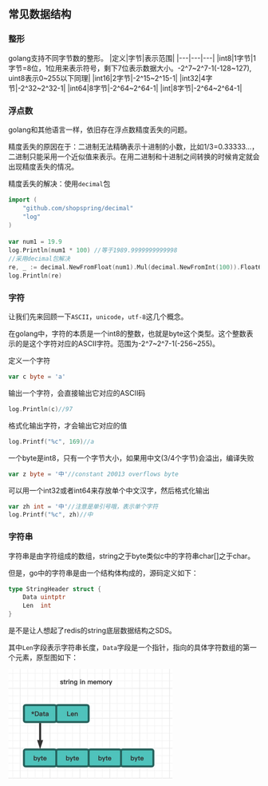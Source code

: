 ## 常见数据结构

### 整形

golang支持不同字节数的整形。
|定义|字节|表示范围|
|---|---|---|
|int8|1字节|1字节=8位，1位用来表示符号，剩下7位表示数据大小。-2^7~2^7-1(-128~127), uint8表示0~255以下同理|
|int16|2字节|-2^15~2^15-1|
|int32|4字节|-2^32~2^32-1|
|int64|8字节|-2^64~2^64-1|
|int|8字节|-2^64~2^64-1|

### 浮点数

golang和其他语言一样，依旧存在浮点数精度丢失的问题。

精度丢失的原因在于：二进制无法精确表示十进制的小数，比如1/3=0.33333...，二进制只能采用一个近似值来表示。在用二进制和十进制之间转换的时候肯定就会出现精度丢失的情况。

精度丢失的解决：使用`decimal`包

```Go
import (
	"github.com/shopspring/decimal"
	"log"
)

var num1 = 19.9
log.Println(num1 * 100) //等于1989.9999999999998
//采用decimal包解决
re, _ := decimal.NewFromFloat(num1).Mul(decimal.NewFromInt(100)).Float64()
log.Println(re)
```

### 字符

让我们先来回顾一下`ASCII`，`unicode`，`utf-8`这几个概念。




在golang中，字符的本质是一个int8的整数，也就是byte这个类型。这个整数表示的是这个字符对应的ASCII字符。范围为-2^7~2^7-1(-256~255)。


定义一个字符
```Go
var c byte = 'a'
```

输出一个字符，会直接输出它对应的ASCII码
```Go
log.Println(c)//97
```

格式化输出字符，才会输出它对应的值
```Go
log.Printf("%c", 169)//a
```

一个byte是int8，只有一个字节大小，如果用中文(3/4个字节)会溢出，编译失败
```Go
var z byte = '中'//constant 20013 overflows byte
```

可以用一个int32或者int64来存放单个中文汉字，然后格式化输出
```Go
var zh int = '中'//注意是单引号哦，表示单个字符
log.Printf("%c", zh)//中
```

### 字符串

字符串是由字符组成的数组，string之于byte类似c中的字符串char[]之于char。

但是，go中的字符串是由一个结构体构成的，源码定义如下：

```Go
type StringHeader struct {
	Data uintptr
	Len  int
}
```

是不是让人想起了redis的string底层数据结构之SDS。

其中`Len`字段表示字符串长度，`Data`字段是一个指针，指向的具体字符数组的第一个元素，原型图如下：

![img.png](../assets/string_in_memory.png)